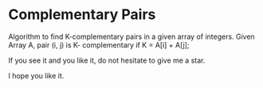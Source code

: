 # Complementary Pairs

Algorithm to find K-complementary pairs in a given array of integers. 
Given Array A, pair (i, j) is K- complementary if K = A[i] + A[j];

If you see it and you like it, do not hesitate to give me a star.

I hope you like it.
